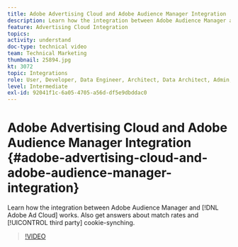 ```yaml
---
title: Adobe Advertising Cloud and Adobe Audience Manager Integration
description: Learn how the integration between Adobe Audience Manager and Adobe Ad Cloud works. Also get answers about match rates and third party cookie-synching.
feature: Advertising Cloud Integration
topics: 
activity: understand
doc-type: technical video
team: Technical Marketing
thumbnail: 25894.jpg
kt: 3072
topic: Integrations
role: User, Developer, Data Engineer, Architect, Data Architect, Admin, Leader
level: Intermediate
exl-id: 92041f1c-6a05-4705-a56d-df5e9dbddac0
---
```

# Adobe Advertising Cloud and Adobe Audience Manager Integration {#adobe-advertising-cloud-and-adobe-audience-manager-integration}

Learn how the integration between Adobe Audience Manager and [!DNL Adobe Ad Cloud] works. Also get answers about match rates and [!UICONTROL third party] cookie-synching.

>[!VIDEO](https://video.tv.adobe.com/v/25894/?quality=12)
